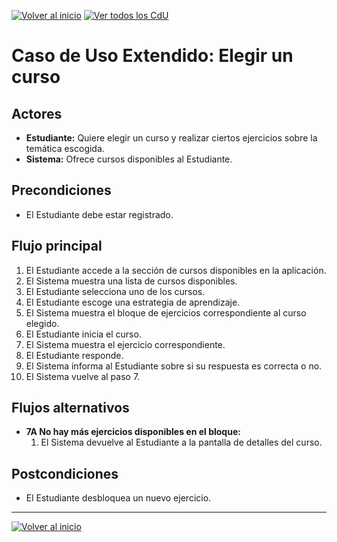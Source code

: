 [![Volver al inicio](https://img.shields.io/badge/⬅️_Volver_al_inicio-4CAF50?style=for-the-badge)](../../README.md)
[![Ver todos los CdU](https://img.shields.io/badge/📋_Ver_todos_los_CdU-C62828?style=for-the-badge)](./CasosDeUso.md)

# Caso de Uso Extendido: Elegir un curso

## Actores

- **Estudiante:** Quiere elegir un curso y realizar ciertos ejercicios sobre la temática escogida.
- **Sistema:** Ofrece cursos disponibles al Estudiante.

## Precondiciones
 
 - El Estudiante debe estar registrado.

## Flujo principal

1. El Estudiante accede a la sección de cursos disponibles en la aplicación.
2. El Sistema muestra una lista de cursos disponibles.
3. El Estudiante selecciona uno de los cursos.
4. El Estudiante escoge una estrategia de aprendizaje.
5. El Sistema muestra el bloque de ejercicios correspondiente al curso elegido.
6. El Estudiante inicia el curso.
7. El Sistema muestra el ejercicio correspondiente.
8. El Estudiante responde.
9. El Sistema informa al Estudiante sobre si su respuesta es correcta o no.
10. El Sistema vuelve al paso 7.

## Flujos alternativos

- **7A No hay más ejercicios disponibles en el bloque:**
  1. El Sistema devuelve al Estudiante a la pantalla de detalles del curso.

## Postcondiciones

- El Estudiante desbloquea un nuevo ejercicio.

---

[![Volver al inicio](https://img.shields.io/badge/⬅️_Volver_al_inicio-4CAF50?style=for-the-badge)](../../README.md)
